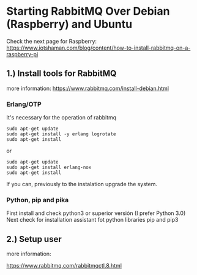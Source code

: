 # Starting RabbitMQ Over Debian (Raspberry) and Ubuntu

Check the next page for Raspberry:
https://www.iotshaman.com/blog/content/how-to-install-rabbitmq-on-a-raspberry-pi

## 1.) Install tools for RabbitMQ

more information:
https://www.rabbitmq.com/install-debian.html

  ### Erlang/OTP
  It's necessary for the operation of rabbitmq
  ```
  sudo apt-get update
  sudo apt-get install -y erlang logrotate
  sudo apt-get install
  ```
  or
  ```
  sudo apt-get update
  sudo apt-get install erlang-nox
  sudo apt-get install
  ```
  If you can, previously to the instalation upgrade the system.

  ### Python, pip and pika
  First install and check python3 or superior versión (I prefer Python 3.0)  
  Next check for installation assistant fot python libraries pip and pip3
  
  


## 2.) Setup user 

more information:

https://www.rabbitmq.com/rabbitmqctl.8.html











